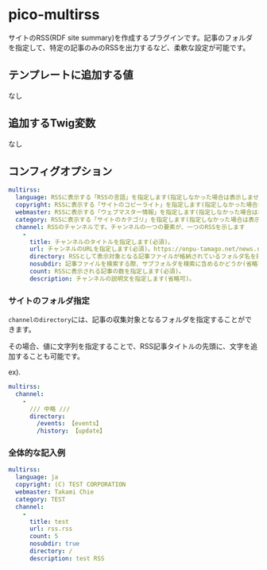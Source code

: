 # pico-multirss

サイトのRSS(RDF site summary)を作成するプラグインです。記事のフォルダを指定して、特定の記事のみのRSSを出力するなど、柔軟な設定が可能です。

## テンプレートに追加する値

なし

## 追加するTwig変数

なし

## コンフィグオプション

```yaml
multirss:
  language: RSSに表示する「RSSの言語」を指定します(指定しなかった場合は表示しません)。
  copyright: RSSに表示する「サイトのコピーライト」を指定します(指定しなかった場合は表示しません)。
  webmaster: RSSに表示する「ウェブマスター情報」を指定します(指定しなかった場合は表示しません)。
  category: RSSに表示する「サイトのカテゴリ」を指定します(指定しなかった場合は表示しません)。
  channel: RSSのチャンネルです。チャンネルの一つの要素が、一つのRSSを示します
    -
      title: チャンネルのタイトルを指定します(必須)。
      url: チャンネルのURLを指定します(必須)。https://onpu-tamago.net/news.rss としたい場合、ここにはnews.rssと指定します。
      directory: RSSとして表示対象となる記事ファイルが格納されているフォルダ名を指定します(必須/文字列またはハッシュリストが指定可能)。
      nosubdir: 記事ファイルを検索する際、サブフォルダを検索に含めるかどうか(省略可)。
      count: RSSに表示される記事の数を指定します(必須)。
      description: チャンネルの説明文を指定します(省略可)。
```

### サイトのフォルダ指定

`channelのdirectory`には、記事の収集対象となるフォルダを指定することができます。

その場合、値に文字列を指定することで、RSS記事タイトルの先頭に、文字を追加することも可能です。

ex).


```yaml
multirss:
  channel:
    -
      /// 中略 ///
      directory:
        /events: 【events】
        /history: 【update】
```

### 全体的な記入例

```yaml
multirss:
  language: ja
  copyright: (C) TEST CORPORATION
  webmaster: Takami Chie
  category: TEST
  channel:
    -
      title: test
      url: rss.rss
      count: 5
      nosubdir: true
      directory: /
      description: test RSS
```
